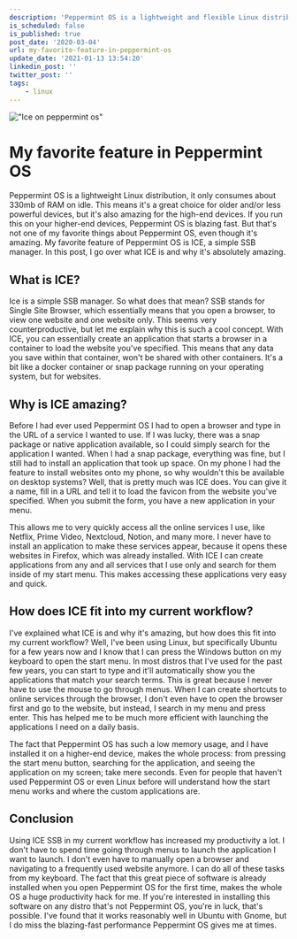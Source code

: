 ```yaml
---
description: 'Peppermint OS is a lightweight and flexible Linux distribution. I''ve installed it on one of my laptops to replace Ubuntu to see what it''s all about. In this post, I go over one of my favorite features in Peppermint OS that you can use right after starting it up for the first time.'
is_scheduled: false
is_published: true
post_date: '2020-03-04'
url: my-favorite-feature-in-peppermint-os
update_date: '2021-01-13 13:54:20'
linkedin_post: ''
twitter_post: ''
tags:
    - linux
---
```

!["Ice on peppermint os"](/images/articles/ice-on-peppermint-os.jpg)
# My favorite feature in Peppermint OS

Peppermint OS is a lightweight Linux distribution, it only consumes about 330mb of RAM on idle. This means it's a great choice for older and/or less powerful devices, but it's also amazing for the high-end devices. If you run this on your higher-end devices, Peppermint OS is blazing fast. But that's not one of my favorite things about Peppermint OS, even though it's amazing. My favorite feature of Peppermint OS is ICE, a simple SSB manager. In this post, I go over what ICE is and why it's absolutely amazing.

## What is ICE?

Ice is a simple SSB manager. So what does that mean? SSB stands for Single Site Browser, which essentially means that you open a browser, to view one website and one website only. This seems very counterproductive, but let me explain why this is such a cool concept. With ICE, you can essentially create an application that starts a browser in a container to load the website you've specified. This means that any data you save within that container, won't be shared with other containers. It's a bit like a docker container or snap package running on your operating system, but for websites.

## Why is ICE amazing?

Before I had ever used Peppermint OS I had to open a browser and type in the URL of a service I wanted to use. If I was lucky, there was a snap package or native application available, so I could simply search for the application I wanted. When I had a snap package, everything was fine, but I still had to install an application that took up space. On my phone I had the feature to install websites onto my phone, so why wouldn't this be available on desktop systems? Well, that is pretty much was ICE does. You can give it a name, fill in a URL and tell it to load the favicon from the website you've specified. When you submit the form, you have a new application in your menu. 

This allows me to very quickly access all the online services I use, like Netflix, Prime Video, Nextcloud, Notion, and many more. I never have to install an application to make these services appear, because it opens these websites in Firefox, which was already installed. With ICE I can create applications from any and all services that I use only and search for them inside of my start menu. This makes accessing these applications very easy and quick.

## How does ICE fit into my current workflow?

I've explained what ICE is and why it's amazing, but how does this fit into my current workflow? Well, I've been using Linux, but specifically Ubuntu for a few years now and I know that I can press the Windows button on my keyboard to open the start menu. In most distros that I've used for the past few years, you can start to type and it'll automatically show you the applications that match your search terms. This is great because I never have to use the mouse to go through menus. When I can create shortcuts to online services through the browser, I don't even have to open the browser first and go to the website, but instead, I search in my menu and press enter. This has helped me to be much more efficient with launching the applications I need on a daily basis. 

The fact that Peppermint OS has such a low memory usage, and I have installed it on a higher-end device, makes the whole process: from pressing the start menu button, searching for the application, and seeing the application on my screen; take mere seconds. Even for people that haven't used Peppermint OS or even Linux before will understand how the start menu works and where the custom applications are.

## Conclusion

Using ICE SSB in my current workflow has increased my productivity a lot. I don't have to spend time going through menus to launch the application I want to launch. I don't even have to manually open a browser and navigating to a frequently used website anymore. I can do all of these tasks from my keyboard. The fact that this great piece of software is already installed when you open Peppermint OS for the first time, makes the whole OS a huge productivity hack for me. If you're interested in installing this software on any distro that's not Peppermint OS, you're in luck, that's possible. I've found that it works reasonably well in Ubuntu with Gnome, but I do miss the blazing-fast performance Peppermint OS gives me at times.